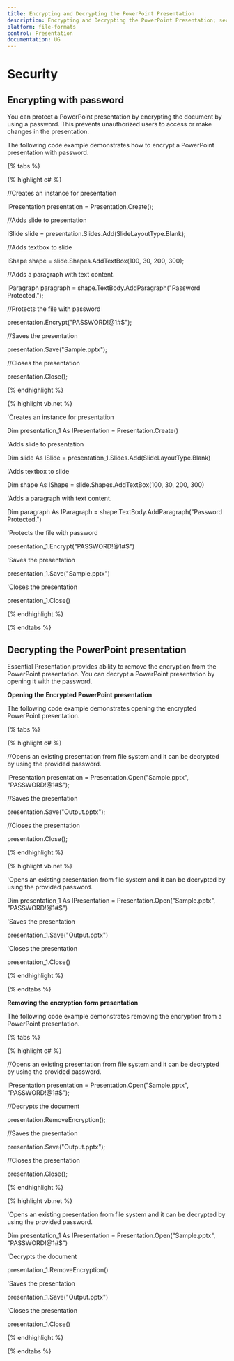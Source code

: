 ```yaml
---
title: Encrypting and Decrypting the PowerPoint Presentation
description: Encrypting and Decrypting the PowerPoint Presentation; security in using presentation
platform: file-formats
control: Presentation
documentation: UG
---
```

# Security

## Encrypting with password 

You can protect a PowerPoint presentation by encrypting the document by using a password. This prevents unauthorized users to access or make changes in the presentation. 

The following code example demonstrates how to encrypt a PowerPoint presentation with password.

{% tabs %}

{% highlight c# %}

//Creates an instance for presentation

IPresentation presentation = Presentation.Create();

//Adds slide to presentation

ISlide slide = presentation.Slides.Add(SlideLayoutType.Blank);

//Adds textbox to slide

IShape shape = slide.Shapes.AddTextBox(100, 30, 200, 300);

//Adds a paragraph with text content.

IParagraph paragraph = shape.TextBody.AddParagraph("Password Protected.");

//Protects the file with password

presentation.Encrypt("PASSWORD!@1#$");

//Saves the presentation

presentation.Save("Sample.pptx");

//Closes the presentation

presentation.Close();

{% endhighlight %}

{% highlight vb.net %}

'Creates an instance for presentation

Dim presentation_1 As IPresentation = Presentation.Create()

'Adds slide to presentation

Dim slide As ISlide = presentation_1.Slides.Add(SlideLayoutType.Blank)

'Adds textbox to slide

Dim shape As IShape = slide.Shapes.AddTextBox(100, 30, 200, 300)

'Adds a paragraph with text content.

Dim paragraph As IParagraph = shape.TextBody.AddParagraph("Password Protected.")

'Protects the file with password

presentation_1.Encrypt("PASSWORD!@1#$")

'Saves the presentation

presentation_1.Save("Sample.pptx")

'Closes the presentation

presentation_1.Close()

{% endhighlight %}

{% endtabs %}

## Decrypting the PowerPoint presentation

Essential Presentation provides ability to remove the encryption from the PowerPoint presentation. You can decrypt a PowerPoint presentation by opening it with the password.

**Opening** **the** **Encrypted** **PowerPoint** **presentation**

The following code example demonstrates opening the encrypted PowerPoint presentation. 

{% tabs %}

{% highlight c# %}

//Opens an existing presentation from file system and it can be decrypted by using the provided password.

IPresentation presentation = Presentation.Open("Sample.pptx", "PASSWORD!@1#$");

//Saves the presentation

presentation.Save("Output.pptx");

//Closes the presentation

presentation.Close();

{% endhighlight %}

{% highlight vb.net %}

'Opens an existing presentation from file system and it can be decrypted by using the provided password.

Dim presentation_1 As IPresentation = Presentation.Open("Sample.pptx", "PASSWORD!@1#$")

'Saves the presentation

presentation_1.Save("Output.pptx")

'Closes the presentation

presentation_1.Close()

{% endhighlight %}

{% endtabs %}

**Removing** **the** **encryption** **form** **presentation**

The following code example demonstrates removing the encryption from a PowerPoint presentation. 

{% tabs %}

{% highlight c# %}

//Opens an existing presentation from file system and it can be decrypted by using the provided password.

IPresentation presentation = Presentation.Open("Sample.pptx", "PASSWORD!@1#$");

//Decrypts the document

presentation.RemoveEncryption();

//Saves the presentation

presentation.Save("Output.pptx");

//Closes the presentation

presentation.Close();

{% endhighlight %}

{% highlight vb.net %}

'Opens an existing presentation from file system and it can be decrypted by using the provided password.

Dim presentation_1 As IPresentation = Presentation.Open("Sample.pptx", "PASSWORD!@1#$")

'Decrypts the document

presentation_1.RemoveEncryption()

'Saves the presentation

presentation_1.Save("Output.pptx")

'Closes the presentation

presentation_1.Close()

{% endhighlight %}

{% endtabs %}

